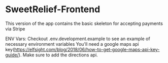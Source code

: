 # SweetRelief-Frontend
This version of the app contains the basic skeleton for accepting payments via Stripe

ENV Vars:
Checkout .env.development.example to see an example of necessary environment variables
You'll need a google maps api key(https://elfsight.com/blog/2018/06/how-to-get-google-maps-api-key-guide/). Make sure to add the directions api. 
